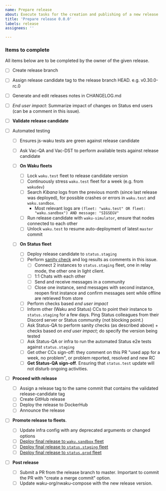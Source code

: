 ```yaml
---
name: Prepare release
about: Execute tasks for the creation and publishing of a new release
title: 'Prepare release 0.0.0'
labels: release
assignees: ''

---
```


<!--
Add appropriate release number to title!

For detailed info on the release process refer to https://github.com/waku-org/nwaku/blob/master/docs/contributors/release-process.md
 -->

### Items to complete

All items below are to be completed by the owner of the given release.

- [ ] Create release branch
- [ ] Assign release candidate tag to the release branch HEAD. e.g. v0.30.0-rc.0
- [ ] Generate and edit releases notes in CHANGELOG.md
- [ ] _End user impact_: Summarize impact of changes on Status end users (can be a comment in this issue).
- [ ] **Validate release candidate**

- [ ] Automated testing
  - [ ] Ensures js-waku tests are green against release candidate
  - [ ] Ask Vac-QA and Vac-DST to perform available tests against release candidate

  - [ ] **On Waku fleets**
    - [ ] Lock `waku.test` fleet to release candidate version
    - [ ] Continuously stress `waku.test` fleet for a week (e.g. from `wakudev`)
    - [ ] Search _Kibana_ logs from the previous month (since last release was deployed), for possible crashes or errors in `waku.test` and `waku.sandbox`.
      - Most relevant logs are `(fleet: "waku.test" OR fleet: "waku.sandbox") AND message: "SIGSEGV"`
    - [ ] Run release candidate with `waku-simulator`, ensure that nodes connected to each other
    - [ ] Unlock `waku.test` to resume auto-deployment of latest `master` commit

  - [ ] **On Status fleet**
    - [ ] Deploy release candidate to `status.staging`
    - [ ] Perform [sanity check](https://www.notion.so/How-to-test-Nwaku-on-Status-12c6e4b9bf06420ca868bd199129b425) and log results as comments in this issue.
      - [ ] Connect 2 instances to `status.staging` fleet, one in relay mode, the other one in light client.
      - [ ] 1:1 Chats with each other
      - [ ] Send and receive messages in a community
      - [ ] Close one instance, send messages with second instance, reopen first instance and confirm messages sent while offline are retrieved from store
    - [ ] Perform checks based _end user impact_
    - [ ] Inform other (Waku and Status) CCs to point their instance to `status.staging` for a few days. Ping Status colleagues from their Discord server or Status community (not blocking point.)
    - [ ] Ask Status-QA to perform sanity checks (as described above) + checks based on _end user impact_; do specify the version being tested
    - [ ] Ask Status-QA or infra to run the automated Status e2e tests against `status.staging`
    - [ ] Get other CCs sign-off: they comment on this PR "used app for a week, no problem", or problem reported, resolved and new RC
    - [ ] **Get Status-QA sign-off**. Ensuring that `status.test` update will not disturb ongoing activities.

- [ ] **Proceed with release**

  - [ ] Assign a release tag to the same commit that contains the validated release-candidate tag
  - [ ] Create GitHub release
  - [ ] Deploy the release to DockerHub
  - [ ] Announce the release

- [ ] **Promote release to fleets**.
  - [ ] Update infra config with any deprecated arguments or changed options
  - [ ] [Deploy final release to `waku.sandbox` fleet](https://ci.infra.status.im/job/nim-waku/job/deploy-waku-sandbox)
  - [ ] [Deploy final release to `status.staging` fleet](https://ci.infra.status.im/job/nim-waku/job/deploy-shards-staging/)
  - [ ] [Deploy final release to `status.prod` fleet](https://ci.infra.status.im/job/nim-waku/job/deploy-shards-test/)

- [ ] **Post release**
  - [ ] Submit a PR from the release branch to master. Important to commit the PR with "create a merge commit" option.
  - [ ] Update waku-org/nwaku-compose with the new release version.
